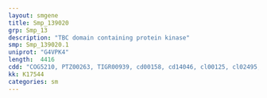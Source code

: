 ```yaml
---
layout: smgene
title: Smp_139020
grp: Smp_13
description: "TBC domain containing protein kinase"
smp: Smp_139020.1
uniprot: "G4VPK4"
length:  4416
cdd: "COG5210, PTZ00263, TIGR00939, cd00158, cd14046, cl00125, cl02495, cl09957, cl15430, cl21453, pfam00069, pfam00566, pfam00581, pfam01733, pfam02148, smart00164, smart00220, smart00450"
kk: K17544
categories: sm
---
```

